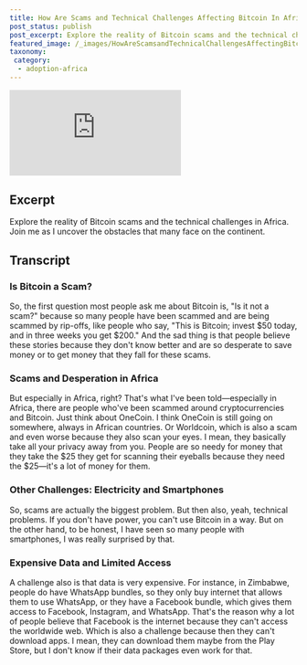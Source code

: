 ```yaml
---
title: How Are Scams and Technical Challenges Affecting Bitcoin In Africa?
post_status: publish
post_excerpt: Explore the reality of Bitcoin scams and the technical challenges in Africa.
featured_image: /_images/HowAreScamsandTechnicalChallengesAffectingBitcoinInAfrica.jpg
taxonomy:
 category:
  - adoption-africa
---
```


<iframe src="https://player.vimeo.com/video/1021343091?badge=0&amp;autopause=0&amp;player_id=0&amp;app_id=58479" frameborder="0" allow="autoplay; fullscreen; picture-in-picture; clipboard-write; encrypted-media" title="How Are Scams and Technical Challenges Affecting Bitcoin In Africa?"></iframe>

<div style="margin-bottom:30px;"></div>

## Excerpt

Explore the reality of Bitcoin scams and the technical challenges in Africa. Join me as I uncover the obstacles that many face on the continent.

## Transcript

### Is Bitcoin a Scam?

So, the first question most people ask me about Bitcoin is, "Is it not a scam?" because so many people have been scammed and are being scammed by rip-offs, like people who say, "This is Bitcoin; invest \$50 today, and in three weeks you get \$200." And the sad thing is that people believe these stories because they don't know better and are so desperate to save money or to get money that they fall for these scams.

### Scams and Desperation in Africa

But especially in Africa, right? That's what I've been told—especially in Africa, there are people who've been scammed around cryptocurrencies and Bitcoin. Just think about OneCoin. I think OneCoin is still going on somewhere, always in African countries. Or Worldcoin, which is also a scam and even worse because they also scan your eyes. I mean, they basically take all your privacy away from you. People are so needy for money that they take the \$25 they get for scanning their eyeballs because they need the \$25—it's a lot of money for them.

### Other Challenges: Electricity and Smartphones

So, scams are actually the biggest problem. But then also, yeah, technical problems. If you don't have power, you can't use Bitcoin in a way. But on the other hand, to be honest, I have seen so many people with smartphones, I was really surprised by that.

### Expensive Data and Limited Access

A challenge also is that data is very expensive. For instance, in Zimbabwe, people do have WhatsApp bundles, so they only buy internet that allows them to use WhatsApp, or they have a Facebook bundle, which gives them access to Facebook, Instagram, and WhatsApp. That's the reason why a lot of people believe that Facebook is the internet because they can't access the worldwide web. Which is also a challenge because then they can't download apps. I mean, they can download them maybe from the Play Store, but I don't know if their data packages even work for that.
